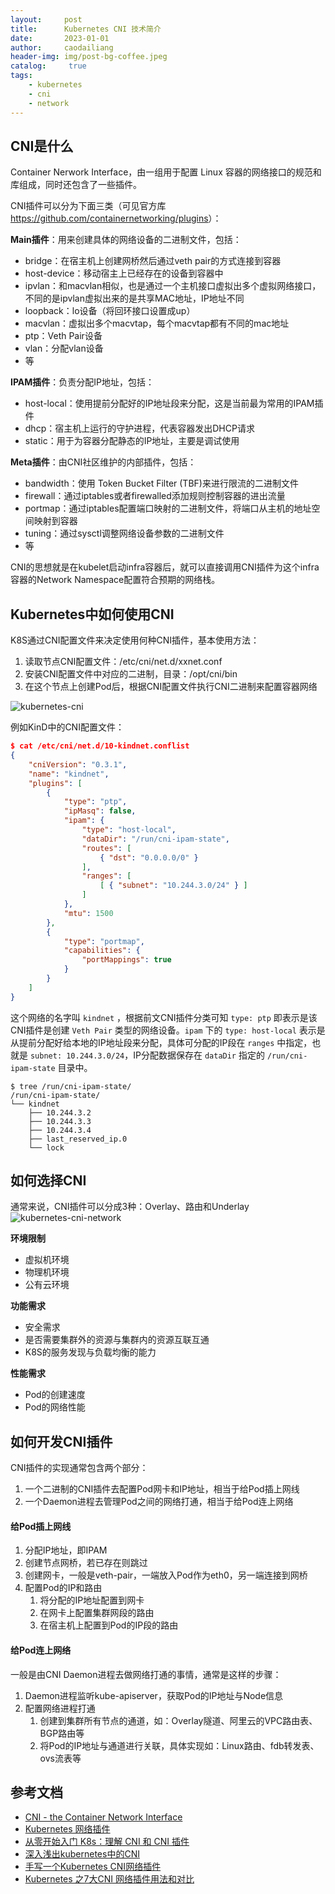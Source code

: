 ```yaml
---
layout:     post
title:      Kubernetes CNI 技术简介
date:       2023-01-01
author:     caodailiang
header-img: img/post-bg-coffee.jpeg
catalog: 	 true
tags:
    - kubernetes
    - cni
    - network
---
```


## CNI是什么
Container Nerwork Interface，由一组用于配置 Linux 容器的网络接口的规范和库组成，同时还包含了一些插件。

CNI插件可以分为下面三类（可见官方库<https://github.com/containernetworking/plugins>）：

**Main插件**：用来创建具体的网络设备的二进制文件，包括：
- bridge：在宿主机上创建网桥然后通过veth pair的方式连接到容器
- host-device：移动宿主上已经存在的设备到容器中
- ipvlan：和macvlan相似，也是通过一个主机接口虚拟出多个虚拟网络接口，不同的是ipvlan虚拟出来的是共享MAC地址，IP地址不同
- loopback：lo设备（将回环接口设置成up）
- macvlan：虚拟出多个macvtap，每个macvtap都有不同的mac地址
- ptp：Veth Pair设备
- vlan：分配vlan设备
- 等

**IPAM插件**：负责分配IP地址，包括：
- host-local：使用提前分配好的IP地址段来分配，这是当前最为常用的IPAM插件
- dhcp：宿主机上运行的守护进程，代表容器发出DHCP请求
- static：用于为容器分配静态的IP地址，主要是调试使用

**Meta插件**：由CNI社区维护的内部插件，包括：
- bandwidth：使用 Token Bucket Filter (TBF)来进行限流的二进制文件
- firewall：通过iptables或者firewalled添加规则控制容器的进出流量
- portmap：通过iptables配置端口映射的二进制文件，将端口从主机的地址空间映射到容器
- tuning：通过sysctl调整网络设备参数的二进制文件
- 等

CNI的思想就是在kubelet启动infra容器后，就可以直接调用CNI插件为这个infra容器的Network Namespace配置符合预期的网络栈。

## Kubernetes中如何使用CNI

K8S通过CNI配置文件来决定使用何种CNI插件，基本使用方法：
1. 读取节点CNI配置文件：/etc/cni/net.d/xxnet.conf
2. 安装CNI配置文件中对应的二进制，目录：/opt/cni/bin
3. 在这个节点上创建Pod后，根据CNI配置文件执行CNI二进制来配置容器网络

![kubernetes-cni](https://caodailiang.github.io/img/posts/k8s-cni-1.png)

例如KinD中的CNI配置文件：
```json
$ cat /etc/cni/net.d/10-kindnet.conflist
{
    "cniVersion": "0.3.1",
    "name": "kindnet",
    "plugins": [
        {
            "type": "ptp",
            "ipMasq": false,
            "ipam": {
                "type": "host-local",
                "dataDir": "/run/cni-ipam-state",
                "routes": [
                    { "dst": "0.0.0.0/0" }
                ],
                "ranges": [
                    [ { "subnet": "10.244.3.0/24" } ]
                ]
            },
            "mtu": 1500
        },
        {
            "type": "portmap",
            "capabilities": {
                "portMappings": true
            }
        }
    ]
}
```
这个网络的名字叫 `kindnet` ，根据前文CNI插件分类可知 `type: ptp` 即表示是该CNI插件是创建 `Veth Pair` 类型的网络设备。`ipam` 下的 `type: host-local` 表示是从提前分配好给本地的IP地址段来分配，具体可分配的IP段在 `ranges` 中指定，也就是 `subnet: 10.244.3.0/24`，IP分配数据保存在 `dataDir` 指定的 `/run/cni-ipam-state` 目录中。
```shell
$ tree /run/cni-ipam-state/
/run/cni-ipam-state/
└── kindnet
    ├── 10.244.3.2
    ├── 10.244.3.3
    ├── 10.244.3.4
    ├── last_reserved_ip.0
    └── lock
```

## 如何选择CNI
通常来说，CNI插件可以分成3种：Overlay、路由和Underlay
![kubernetes-cni-network](https://caodailiang.github.io/img/posts/k8s-cni-network.webp)

**环境限制**

- 虚拟机环境
- 物理机环境
- 公有云环境

**功能需求**

- 安全需求
- 是否需要集群外的资源与集群内的资源互联互通
- K8S的服务发现与负载均衡的能力

**性能需求**

- Pod的创建速度
- Pod的网络性能

## 如何开发CNI插件
CNI插件的实现通常包含两个部分：
1. 一个二进制的CNI插件去配置Pod网卡和IP地址，相当于给Pod插上网线
2. 一个Daemon进程去管理Pod之间的网络打通，相当于给Pod连上网络

#### 给Pod插上网线
1. 分配IP地址，即IPAM
2. 创建节点网桥，若已存在则跳过
3. 创建网卡，一般是veth-pair，一端放入Pod作为eth0，另一端连接到网桥
4. 配置Pod的IP和路由
    1. 将分配的IP地址配置到网卡
    2. 在网卡上配置集群网段的路由
    3. 在宿主机上配置到Pod的IP段的路由

#### 给Pod连上网络
一般是由CNI Daemon进程去做网络打通的事情，通常是这样的步骤：
1. Daemon进程监听kube-apiserver，获取Pod的IP地址与Node信息
2. 配置网络进程打通
    1. 创建到集群所有节点的通道，如：Overlay隧道、阿里云的VPC路由表、BGP路由等
    2. 将Pod的IP地址与通道进行关联，具体实现如：Linux路由、fdb转发表、ovs流表等

## 参考文档
- [CNI - the Container Network Interface](https://github.com/containernetworking/cni)
- [Kubernetes 网络插件](https://kubernetes.io/zh-cn/docs/concepts/extend-kubernetes/compute-storage-net/network-plugins/)
- [从零开始入门 K8s：理解 CNI 和 CNI 插件](https://www.infoq.cn/article/6mdfwwghzadihiq9ldst) 
- [深入浅出kubernetes中的CNI](https://zhuanlan.zhihu.com/p/110648535)
- [手写一个Kubernetes CNI网络插件](https://juejin.cn/post/7083372512452542478)
- [Kubernetes 之7大CNI 网络插件用法和对比](https://juejin.cn/post/7236182358817800251)